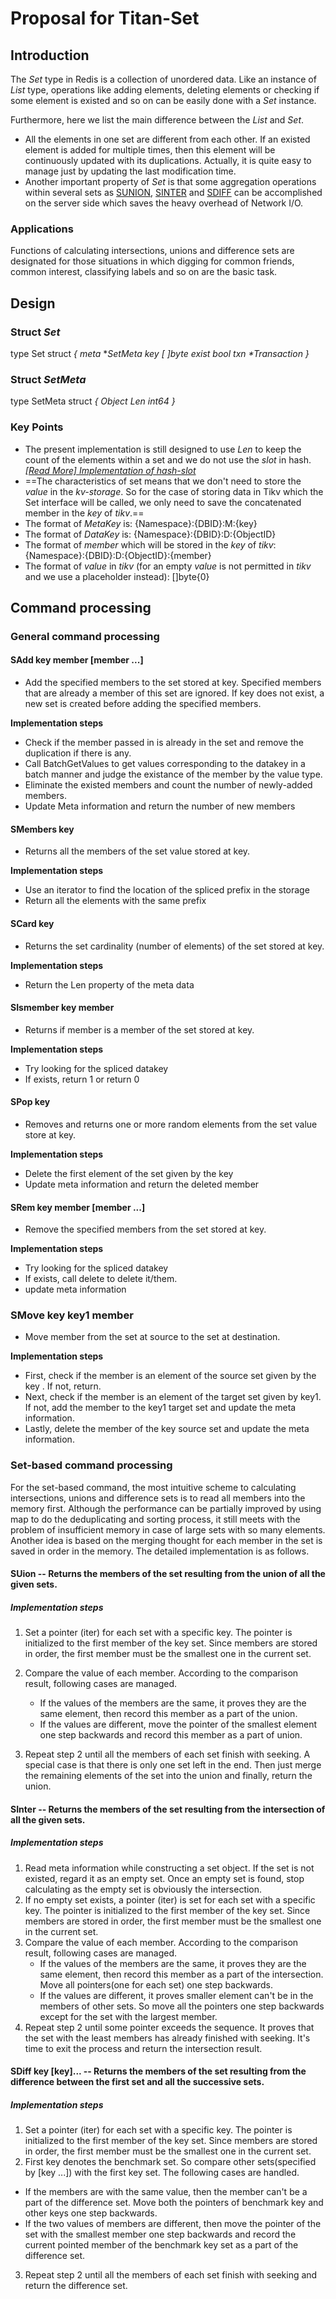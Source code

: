 # Proposal for Titan-Set

## Introduction

The *Set* type in Redis is a collection of unordered data.  Like an instance of *List* type, operations like adding elements, deleting elements or checking if some element is existed and so on can be easily done with a *Set* instance.

Furthermore,  here we list the main difference between the *List* and *Set*.

+ All the elements in one set are different from each other. If an existed element is added for multiple times, then this element will be continuously updated with its duplications. Actually, it is quite easy to manage just by updating the last modification time.
+ Another important property of *Set* is that some aggregation operations within several sets as [SUNION](https://redis.io/commands/sunion), [SINTER](https://redis.io/commands/sinter) and [SDIFF](https://redis.io/commands/sdiff) can be accomplished on the server side which saves the heavy overhead of Network I/O.

### Applications

Functions of calculating intersections, unions and difference sets are designated for those situations in which digging for common friends, common interest, classifying labels and so on are the basic task.

## Design

### Struct *Set*

type Set struct *{*
	    *meta*     **SetMeta*
	    *key*      *[ ]byte*
	    *exist*    *bool*
	    *txn*      *\*Transaction*
	    *}*

### Struct *SetMeta*

type SetMeta struct *{*
	     *Object*
	     *Len*     *int64*
	 *}*

### Key Points

+ The present implementation is still designed to use  *Len* to keep the count of the elements within a set and we do not use the *slot* in hash. *[[Read More] Implementation of hash-slot](https://github.com/meitu/titan/pull/13#%E8%83%8C%E6%99%AF)*
+ ==The characteristics of set means that we don't need to store the *value*  in the *kv-storage*. So for the case of storing data in Tikv which the Set interface will be called, we only need to save the  concatenated member in the *key* of *tikv*.==
+ The format of *MetaKey* is:
  {Namespace}:{DBID}:M:{key}
+ The format of *DataKey* is:
  {Namespace}:{DBID}:D:{ObjectID}
+ The format of *member* which will be stored in the *key* of *tikv*:
  {Namespace}:{DBID}:D:{ObjectID}:{member}
+ The format of *value* in *tikv* (for an empty *value* is not permitted in *tikv* and we use a placeholder instead):
  []byte{0}

## Command processing
### General command processing
#### SAdd key member [member ...]
* Add the specified members to the set stored at key. Specified members that are already a member of this set are ignored. If key does not exist, a new set is created before adding the specified members.

**Implementation steps**

* Check if the member passed in is already in the set and remove the duplication if there is any. 
* Call BatchGetValues to get values corresponding to the datakey in a batch manner and judge the existance of the member by the value type.
* Eliminate the existed members and count the number of newly-added members.
* Update Meta information and return the number of new members


#### SMembers key

* Returns all the members of the set value stored at key.

**Implementation steps**

* Use an iterator to find the location of the spliced prefix in the storage
* Return all the elements with the same prefix

#### SCard key
* Returns the set cardinality (number of elements) of the set stored at key.

**Implementation steps**

* Return the Len property of the meta data

#### SIsmember key member
* Returns if member is a member of the set stored at key.

**Implementation steps**

* Try looking for the spliced datakey
* If exists, return 1 or return 0

#### SPop key
* Removes and returns one or more random elements from the set value store at key.

**Implementation steps**

* Delete the first element of the set given by the key
* Update meta information and return the deleted member


#### SRem key member [member ...]

* Remove the specified members from the set stored at key. 

**Implementation steps**

* Try looking for the spliced datakey
* If exists, call delete to delete it/them.
* update meta information

### SMove key key1 member

* Move member from the set at source to the set at destination.

**Implementation steps**

* First, check if the member is an element of the source set given by the key . If not, return. 
* Next, check if the member is an element of the target set given by key1. If not, add the member to the key1 target set and update the meta information. 
* Lastly, delete the member of the key source set and update the meta information.

### Set-based command processing

  For the set-based command, the most intuitive scheme to calculating intersections, unions and difference sets is to read all members into the memory first. Although the performance can be partially improved by using map to do the deduplicating and sorting process, it still meets with the problem of insufficient memory in case of large sets with so many elements. Another idea is based on the merging thought for each member in the set is saved in order in the memory. The detailed implementation is as follows.

#### SUion -- Returns the members of the set resulting from the union of all the given sets.
##### Implementation steps

1. Set a pointer (iter) for each set with a specific key. The pointer is initialized to the first member of the key set. Since members are stored in order, the first member must be the smallest one in the current set.
2. Compare the value of each member. According to the comparison result, following cases are managed.
   
   * If the values of the members are the same, it proves they are the same element, then record this member as a part of the union.
   * If the values are different, move the pointer of the smallest element one step backwards and record this member as a part of union.

3. Repeat step 2 until all the members of each set finish with seeking. A special case is that there is only one set left in the end. Then just merge the remaining elements of the set into the union and finally, return the union.

#### SInter -- Returns the members of the set resulting from the intersection of all the given sets.
##### Implementation steps

1. Read meta information while constructing a set object. If the set is not existed, regard it as an empty set. Once an empty set is found, stop calculating as the empty set is obviously the intersection.
2. If no empty set exists, a pointer (iter) is set for each set with a specific key. The pointer is initialized to the first member of the key set. Since members are stored in order, the first member must be the smallest one in the current set.
3. Compare the value of each member. According to the comparison result, following cases are managed.
	* If the values of the members are the same, it proves they are the same element, then record this member as a part of the intersection. Move all pointers(one for each set) one step backwards.
	* If the values are different, it proves smaller element can't be in the members of other sets. So move all the pointers one step backwards except for the set with the largest member.
4. Repeat step 2 until some pointer exceeds the sequence. It proves that the set with the least members has already finished with seeking. It's time to exit the process and return the intersection result.


#### SDiff key [key]... -- Returns the members of the set resulting from the difference between the first set and all the successive sets.

##### Implementation steps


1. Set a pointer (iter) for each set with a specific key. The pointer is initialized to the first member of the key set. Since members are stored in order, the first member must be the smallest one in the current set.
2. First key denotes the benchmark set. So compare other sets(specified by [key ...]) with the first key set. The following cases are handled.
* If the members are with the same value, then the member can't be a part of the difference set. Move both the pointers of benchmark key and other keys one step backwards. 
* If the two values of members are different, then move the pointer of the set with the smallest member one step backwards and record the current pointed member of the benchmark key set as a part of the difference set.

3. Repeat step 2 until all the members of each set finish with seeking and return the difference set.


